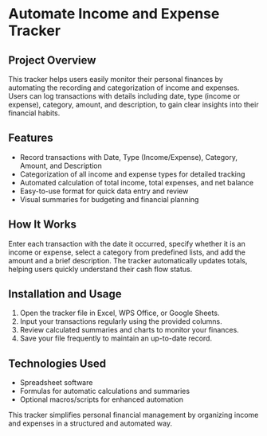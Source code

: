 # Automate Income and Expense Tracker

## Project Overview
This tracker helps users easily monitor their personal finances by automating the recording and categorization of income and expenses. Users can log transactions with details including date, type (income or expense), category, amount, and description, to gain clear insights into their financial habits.

## Features
- Record transactions with Date, Type (Income/Expense), Category, Amount, and Description
- Categorization of all income and expense types for detailed tracking
- Automated calculation of total income, total expenses, and net balance
- Easy-to-use format for quick data entry and review
- Visual summaries for budgeting and financial planning

## How It Works
Enter each transaction with the date it occurred, specify whether it is an income or expense, select a category from predefined lists, and add the amount and a brief description. The tracker automatically updates totals, helping users quickly understand their cash flow status.

## Installation and Usage
1. Open the tracker file in Excel, WPS Office, or Google Sheets.
2. Input your transactions regularly using the provided columns.
3. Review calculated summaries and charts to monitor your finances.
4. Save your file frequently to maintain an up-to-date record.

## Technologies Used
- Spreadsheet software
- Formulas for automatic calculations and summaries
- Optional macros/scripts for enhanced automation


This tracker simplifies personal financial management by organizing income and expenses in a structured and automated way.
